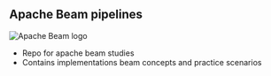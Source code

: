 ## Apache Beam pipelines
![Apache Beam logo](https://encrypted-tbn0.gstatic.com/images?q=tbn%3AANd9GcTunnQcGktNWm9ZLgq6NdJswibAhFOERJ6rkbXhwESr_p7CAWA8&usqp=CAU)
- Repo for apache beam studies
- Contains implementations beam concepts and practice scenarios